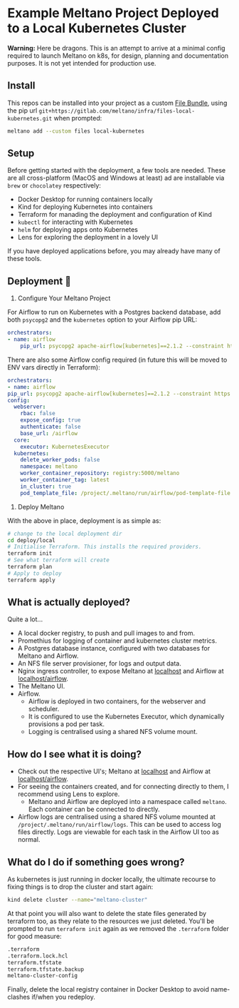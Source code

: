 # Example Meltano Project Deployed to a Local Kubernetes Cluster

**Warning:** Here be dragons. This is an attempt to arrive at a minimal config required to launch Meltano on k8s, for design, planning and documentation purposes. It is not yet intended for production use.

## Install

This repos can be installed into your project as a custom [File Bundle](https://meltano.com/docs/plugins.html#file-bundles), using the pip url `git+https://gitlab.com/meltano/infra/files-local-kubernetes.git` when prompted:

```bash
meltano add --custom files local-kubernetes
```

## Setup

Before getting started with the deployment, a few tools are needed. These are all cross-platform (MacOS and Windows at least) ad are installable via `brew` or `chocolatey` respectively:

- Docker Desktop for running containers locally
- Kind for deploying Kubernetes into containers
- Terraform for manading the deployment and configuration of Kind
- `kubectl` for interacting with Kubernetes
- `helm` for deploying apps onto Kubernetes
- Lens for exploring the deployment in a lovely UI

If you have deployed applications before, you may already have many of these tools.

## Deployment 🚀

1. Configure Your Meltano Project

For Airflow to run on Kubernetes with a Postgres backend database, add both `psycopg2` and the `kubernetes` option to your Airflow pip URL:

```yaml
orchestrators:
- name: airflow
    pip_url: psycopg2 apache-airflow[kubernetes]==2.1.2 --constraint https://raw.githubusercontent.com/apache/airflow/constraints-2.1.2/constraints-${MELTANO__PYTHON_VERSION}.txt
```

There are also some Airflow config required (in future this will be moved to ENV vars directly in Terraform):

```yaml
orchestrators:
- name: airflow
pip_url: psycopg2 apache-airflow[kubernetes]==2.1.2 --constraint https://raw.githubusercontent.com/apache/airflow/constraints-2.1.2/constraints-${MELTANO__PYTHON_VERSION}.txt
config:
  webserver:
    rbac: false
    expose_config: true
    authenticate: false
    base_url: /airflow
  core:
    executor: KubernetesExecutor
  kubernetes:
    delete_worker_pods: false
    namespace: meltano
    worker_container_repository: registry:5000/meltano
    worker_container_tag: latest
    in_cluster: true
    pod_template_file: /project/.meltano/run/airflow/pod-template-file.yml
```

1. Deploy Meltano

With the above in place, deployment is as simple as:

```bash
# change to the local deployment dir
cd deploy/local
# Initialise Terraform. This installs the required providers.
terraform init
# See what terraform will create
terraform plan
# Apply to deploy
terraform apply
```

## What is actually deployed?

Quite a lot...

- A local docker registry, to push and pull images to and from.
- Promethius for logging of container and kubernetes cluster metrics.
- A Postgres database instance, configured with two databases for Meltano and Airflow.
- An NFS file server provisioner, for logs and output data.
- Nginx ingress controller, to expose Meltano at [localhost](http://localhost) and Airflow at [localhost/airflow](http://localhost/airflow).
- The Meltano UI.
- Airflow.
  - Airflow is deployed in two containers, for the webserver and scheduler.
  - It is configured to use the Kubernetes Executor, which dynamically provisions a pod per task.
  - Logging is centralised using a shared NFS volume mount.

## How do I see what it is doing?

- Check out the respective UI's; Meltano at [localhost](http://localhost) and Airflow at [localhost/airflow](http://localhost/airflow).
- For seeing the containers created, and for connecting directly to them, I recommend using Lens to explore.
  - Meltano and Airflow are deployed into a namespace called `meltano`. Each container can be connected to directly.
- Airflow logs are centralised using a shared NFS volume mounted at `/project/.meltano/run/airflow/logs`. This can be used to access log files directly. Logs are viewable for each task in the Airflow UI too as normal.

## What do I do if something goes wrong?

As kubernetes is just running in docker locally, the ultimate recourse to fixing things is to drop the cluster and start again:

```bash
kind delete cluster --name="meltano-cluster"
```

At that point you will also want to delete the state files generated by terraform too, as they relate to the resources we just deleted. You'll be prompted to run `terraform init` again as we removed the `.terraform` folder for good measure:

```bash
.terraform
.terraform.lock.hcl
terraform.tfstate
terraform.tfstate.backup
meltano-cluster-config
```

Finally, delete the local registry container in Docker Desktop to avoid name-clashes if/when you redeploy.
